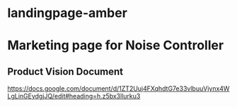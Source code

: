 # landingpage-amber

# Marketing page for Noise Controller #

## Product Vision Document ##
https://docs.google.com/document/d/1ZT2Uuj4FXqhdtG7e33vlbuuVjynx4WLgLinGEydgjJQ/edit#heading=h.z5bx3llurku3
